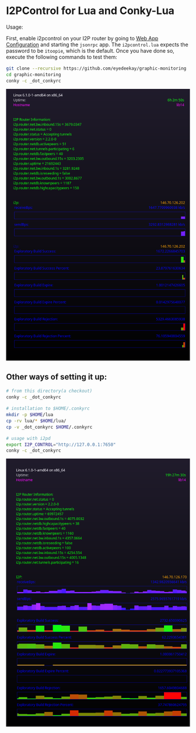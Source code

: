 I2PControl for Lua and Conky-Lua
================================

Usage:

First, enable i2pcontrol on your I2P router by going to [Web App Configuration](http://127.0.0.1:7657/configwebapps) and starting the `jsonrpc` app.
The `i2pcontrol.lua` expects the password to be `itoopie`, which is the default.
Once you have done so, execute the following commands to test them:

```sh
git clone --recursive https://github.com/eyedeekay/graphic-monitoring
cd graphic-monitoring
conky -c _dot_conkyrc
```

![screenshot.png](screenshot.png)

Other ways of setting it up:
----------------------------

```sh
# from this directory(a checkout)
conky -c _dot_conkyrc
```

```sh
# installation to $HOME/.conkyrc
mkdir -p $HOME/lua
cp -rv lua/* $HOME/lua/
cp -v _dot_conkyrc $HOME/.conkyrc
```

```sh
# usage with i2pd
export I2P_CONTROL="http://127.0.0.1:7650"
conky -c _dot_conkyrc
```

![screenshot-2.png](screenshot-2.png)